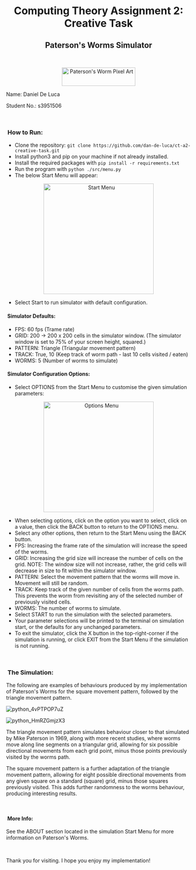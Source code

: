 <h1 align="center">Computing Theory Assignment 2: Creative Task</h1>
<h2 align="center">Paterson's Worms Simulator</h2>

<br>

<p align="center">
  <img src="https://github.com/dan-de-luca/ct-a2-creative-task/assets/80723764/ba722c24-3681-4157-91d9-19c02690f1c2" alt="Paterson's Worm Pixel Art" width="200px" height="50px">
</p>

<p>Name: Daniel De Luca</p>
<p>Student No.: s3951506</p>

<br>

### &nbsp;How to Run:

- Clone the repository: `git clone https://github.com/dan-de-luca/ct-a2-creative-task.git`
- Install python3 and pip on your machine if not already installed.
- Install the required packages with `pip install -r requirements.txt`
- Run the program with `python ./src/menu.py`
- The below Start Menu will appear:

<p align="center">
  <img src="https://github.com/dan-de-luca/ct-a2-creative-task/assets/80723764/ab9ce5d5-4d2e-47dc-9c0f-d624c624e718" alt="Start Menu" width="300px" height="300px">
</p>

- Select Start to run simulator with default configuration.


#### &nbsp;Simulator Defaults:
  - FPS: 60 fps (Trame rate)
  - GRID: 200 -> 200 x 200 cells in the simulator window. (The simulator window is set to 75% of your screen height, squared.)
  - PATTERN: Triangle (Triangular movement pattern)
  - TRACK: True, 10 (Keep track of worm path - last 10 cells visited / eaten)
  - WORMS: 5 (Number of worms to simulate)


#### &nbsp;Simulator Configuration Options:
- Select OPTIONS from the Start Menu to customise the given simulation parameters:

<p align="center">
  <img src="https://github.com/dan-de-luca/ct-a2-creative-task/assets/80723764/ac3622e2-4021-433b-863d-185cf78a8286" alt="Options Menu" width="300px" height="300px">
</p>

- When selecting options, click on the option you want to select, click on a value, then click the BACK button to return to the OPTIONS menu.
- Select any other options, then return to the Start Menu using the BACK button.
- FPS: Increasing the frame rate of the simulation will increase the speed of the worms.
- GRID: Increasing the grid size will increase the number of cells on the grid. NOTE: The window size will not increase, rather, the grid cells will decrease in size to fit within the simulator window.
- PATTERN: Select the movement pattern that the worms will move in. Movement will still be random.
- TRACK: Keep track of the given number of cells from the worms path. This prevents the worm from revisiting any of the selected number of previously visited cells.
- WORMS: The number of worms to simulate.
- Select START to run the simulation with the selected parameters.
- Your parameter selections will be printed to the terminal on simulation start, or the defaults for any unchanged parameters.
- To exit the simulator, click the X button in the top-right-corner if the simulation is running, or click EXIT from the Start Menu if the simulation is not running.

<br>

### &nbsp;The Simulation:

The following are examples of behaviours produced by my implementation of Paterson's Worms for the square movement pattern, followed by the triangle movement pattern.

![python_4vPTPOP7uZ](https://github.com/dan-de-luca/ct-a2-creative-task/assets/80723764/a7e1e8e7-c11d-401f-82e7-c748f9629898)

![python_HmRZGmjzX3](https://github.com/dan-de-luca/ct-a2-creative-task/assets/80723764/0ab3721c-6e11-4cc3-8716-2169697fb4f9)

The triangle movement pattern simulates behaviour closer to that simulated by Mike Paterson in 1969, along with more recent studies, where worms move along line segments on a triangular grid, allowing for six possible directional movements from each grid point, minus those points previously visited by the worms path.

The square movement pattern is a further adaptation of the triangle movement pattern, allowing for eight possible directional movements from any given square on a standard (square) grid, minus those squares previously visited. This adds further randomness to the worms behaviour, producing interesting results.

<br>

#### &nbsp;More Info:

See the ABOUT section located in the simulation Start Menu for more information on Paterson's Worms.

<br>

Thank you for visiting. I hope you enjoy my implementation!
